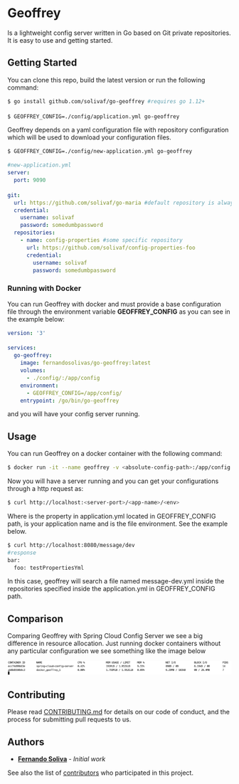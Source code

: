 # Geoffrey
Is a lightweight config server written in Go based on Git private repositories. It is easy to use and getting started. 

## Getting Started
You can clone this repo, build the latest version or run the following command:

```bash
$ go install github.com/solivaf/go-geoffrey #requires go 1.12+

$ GEOFFREY_CONFIG=./config/application.yml go-geoffrey
```

Geoffrey depends on a yaml configuration file with repository configuration which will be used to download
your configuration files. 
```bash
$ GEOFFREY_CONFIG=./config/new-application.yml go-geoffrey
```

```yaml
#new-application.yml
server:
  port: 9090

git:
  url: https://github.com/solivaf/go-maria #default repository is always required
  credential:
    username: solivaf
    password: somedumbpassword
  repositories:
    - name: config-properties #some specific repository
      url: https://github.com/solivaf/config-properties-foo
      credential:
        username: solivaf
        password: somedumbpassword
```

### Running with Docker

You can run Geoffrey with docker and must provide a base configuration file through the environment variable **GEOFFREY_CONFIG**
as you can see in the example below:

```yaml
version: '3'

services:
  go-geoffrey:
    image: fernandosolivas/go-geoffrey:latest
    volumes:
      - ./config/:/app/config
    environment:
      - GEOFFREY_CONFIG=/app/config/
    entrypoint: /go/bin/go-geoffrey
```
and you will have your config server running.

## Usage
You can run Geoffrey on a docker container with the following command:

```bash
$ docker run -it --name geoffrey -v <absolute-config-path>:/app/config -e GEOFFREY_CONFIG=/app/config/ fernandosolivas/go-geoffrey:latest /go/bin/go-geoffrey
```

Now you will have a server running and you can get your configurations through a http request as:

```bash
$ curl http://localhost:<server-port>/<app-name>/<env>
```

Where <server-port> is the property in application.yml located in GEOFFREY_CONFIG path, <app-name> is your application name
and <env> is the file environment. See the example below.

```bash
$ curl http://localhost:8080/message/dev
#response
bar:
  foo: testPropertiesYml
```

In this case, geoffrey will search a file named message-dev.yml inside the repositories specified inside the application.yml
in GEOFFREY_CONFIG path.

## Comparison

Comparing Geoffrey with Spring Cloud Config Server we see a big difference in resource allocation. Just running docker
containers without any particular configuration we see something like the image below

![vs spring cloud](images/stats.png) 

## Contributing

Please read [CONTRIBUTING.md](https://gist.github.com/solivaf/20f1873a92f0a0c7376f0a92537658a6) for details on our code of conduct, and the process for submitting pull requests to us.

## Authors

* **[Fernando Soliva](https://github.com/solivaf)** - *Initial work*

See also the list of [contributors](https://github.com/solivaf/go-geoffrey/contributors) who participated in this project.